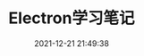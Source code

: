 ---
title: Electron学习笔记
date: 2021-12-21 21:49:38
tags: [pc, js, node, advanced]
categories: note
---